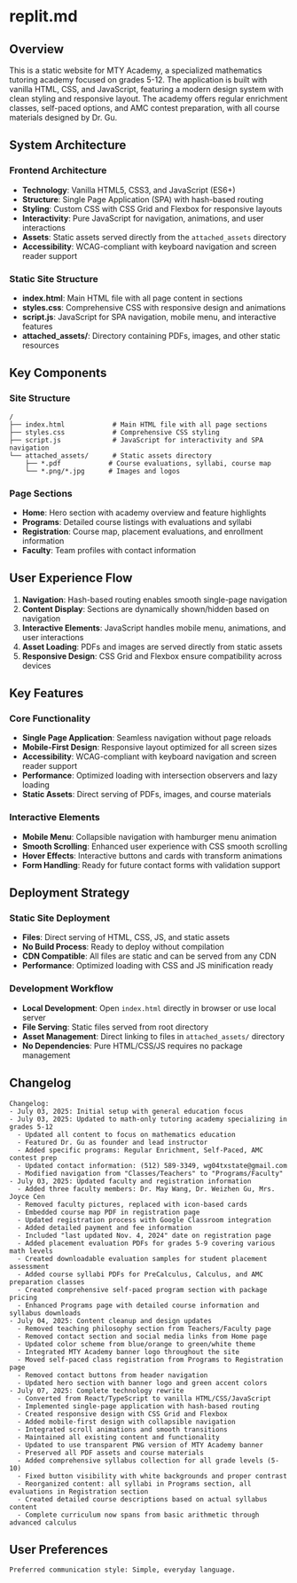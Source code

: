 # replit.md

## Overview

This is a static website for MTY Academy, a specialized mathematics tutoring academy focused on grades 5-12. The application is built with vanilla HTML, CSS, and JavaScript, featuring a modern design system with clean styling and responsive layout. The academy offers regular enrichment classes, self-paced options, and AMC contest preparation, with all course materials designed by Dr. Gu.

## System Architecture

### Frontend Architecture
- **Technology**: Vanilla HTML5, CSS3, and JavaScript (ES6+)
- **Structure**: Single Page Application (SPA) with hash-based routing
- **Styling**: Custom CSS with CSS Grid and Flexbox for responsive layouts
- **Interactivity**: Pure JavaScript for navigation, animations, and user interactions
- **Assets**: Static assets served directly from the `attached_assets` directory
- **Accessibility**: WCAG-compliant with keyboard navigation and screen reader support

### Static Site Structure
- **index.html**: Main HTML file with all page content in sections
- **styles.css**: Comprehensive CSS with responsive design and animations
- **script.js**: JavaScript for SPA navigation, mobile menu, and interactive features
- **attached_assets/**: Directory containing PDFs, images, and other static resources

## Key Components

### Site Structure
```
/
├── index.html            # Main HTML file with all page sections
├── styles.css            # Comprehensive CSS styling
├── script.js             # JavaScript for interactivity and SPA navigation
└── attached_assets/      # Static assets directory
    ├── *.pdf            # Course evaluations, syllabi, course map
    └── *.png/*.jpg      # Images and logos
```

### Page Sections
- **Home**: Hero section with academy overview and feature highlights
- **Programs**: Detailed course listings with evaluations and syllabi
- **Registration**: Course map, placement evaluations, and enrollment information
- **Faculty**: Team profiles with contact information

## User Experience Flow

1. **Navigation**: Hash-based routing enables smooth single-page navigation
2. **Content Display**: Sections are dynamically shown/hidden based on navigation
3. **Interactive Elements**: JavaScript handles mobile menu, animations, and user interactions
4. **Asset Loading**: PDFs and images are served directly from static assets
5. **Responsive Design**: CSS Grid and Flexbox ensure compatibility across devices

## Key Features

### Core Functionality
- **Single Page Application**: Seamless navigation without page reloads
- **Mobile-First Design**: Responsive layout optimized for all screen sizes
- **Accessibility**: WCAG-compliant with keyboard navigation and screen reader support
- **Performance**: Optimized loading with intersection observers and lazy loading
- **Static Assets**: Direct serving of PDFs, images, and course materials

### Interactive Elements
- **Mobile Menu**: Collapsible navigation with hamburger menu animation
- **Smooth Scrolling**: Enhanced user experience with CSS smooth scrolling
- **Hover Effects**: Interactive buttons and cards with transform animations
- **Form Handling**: Ready for future contact forms with validation support

## Deployment Strategy

### Static Site Deployment
- **Files**: Direct serving of HTML, CSS, JS, and static assets
- **No Build Process**: Ready to deploy without compilation
- **CDN Compatible**: All files are static and can be served from any CDN
- **Performance**: Optimized loading with CSS and JS minification ready

### Development Workflow
- **Local Development**: Open `index.html` directly in browser or use local server
- **File Serving**: Static files served from root directory
- **Asset Management**: Direct linking to files in `attached_assets/` directory
- **No Dependencies**: Pure HTML/CSS/JS requires no package management

## Changelog

```
Changelog:
- July 03, 2025: Initial setup with general education focus
- July 03, 2025: Updated to math-only tutoring academy specializing in grades 5-12
  - Updated all content to focus on mathematics education
  - Featured Dr. Gu as founder and lead instructor
  - Added specific programs: Regular Enrichment, Self-Paced, AMC contest prep
  - Updated contact information: (512) 589-3349, wg04txstate@gmail.com
  - Modified navigation from "Classes/Teachers" to "Programs/Faculty"
- July 03, 2025: Updated faculty and registration information
  - Added three faculty members: Dr. May Wang, Dr. Weizhen Gu, Mrs. Joyce Cen
  - Removed faculty pictures, replaced with icon-based cards
  - Embedded course map PDF in registration page
  - Updated registration process with Google Classroom integration
  - Added detailed payment and fee information
  - Included "last updated Nov. 4, 2024" date on registration page
  - Added placement evaluation PDFs for grades 5-9 covering various math levels
  - Created downloadable evaluation samples for student placement assessment
  - Added course syllabi PDFs for PreCalculus, Calculus, and AMC preparation classes
  - Created comprehensive self-paced program section with package pricing
  - Enhanced Programs page with detailed course information and syllabus downloads
- July 04, 2025: Content cleanup and design updates
  - Removed teaching philosophy section from Teachers/Faculty page
  - Removed contact section and social media links from Home page
  - Updated color scheme from blue/orange to green/white theme
  - Integrated MTY Academy banner logo throughout the site
  - Moved self-paced class registration from Programs to Registration page
  - Removed contact buttons from header navigation
  - Updated hero section with banner logo and green accent colors
- July 07, 2025: Complete technology rewrite
  - Converted from React/TypeScript to vanilla HTML/CSS/JavaScript
  - Implemented single-page application with hash-based routing
  - Created responsive design with CSS Grid and Flexbox
  - Added mobile-first design with collapsible navigation
  - Integrated scroll animations and smooth transitions
  - Maintained all existing content and functionality
  - Updated to use transparent PNG version of MTY Academy banner
  - Preserved all PDF assets and course materials
  - Added comprehensive syllabus collection for all grade levels (5-10)
  - Fixed button visibility with white backgrounds and proper contrast
  - Reorganized content: all syllabi in Programs section, all evaluations in Registration section
  - Created detailed course descriptions based on actual syllabus content
  - Complete curriculum now spans from basic arithmetic through advanced calculus
```

## User Preferences

```
Preferred communication style: Simple, everyday language.
```
